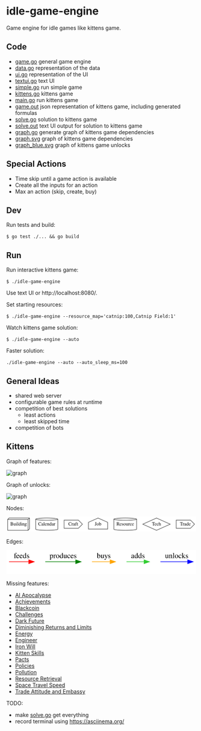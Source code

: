 # idle-game-engine

Game engine for idle games like kittens game.

## Code

- [game.go](game/game.go) general game engine
- [data.go](data/data.go) representation of the data
- [ui.go](ui/ui.go) representation of the UI
- [textui.go](textui/textui.go) text UI
- [simple.go](examples/simple/simple.go) run simple game
- [kittens.go](kittens/kittens.go) kittens game
- [main.go](main.go) run kittens game
- [game.out](kittens/testdata/game.out) json representation of kittens game, including generated formulas
- [solve.go](kittens/solve/solve.go) solution to kittens game
- [solve.out](kittens/testdata/solve.out) text UI output for solution to kittens game
- [graph.go](kittens/graph/graph.go) generate graph of kittens game dependencies
- [graph.svg](kittens/testdata/graph.svg) graph of kittens game dependencies
- [graph_blue.svg](kittens/testdata/graph_blue.svg) graph of kittens game unlocks

## Special Actions

- Time skip until a game action is available
- Create all the inputs for an action
- Max an action (skip, create, buy)

## Dev

Run tests and build:

```
$ go test ./... && go build
```

## Run

Run interactive kittens game:

```
$ ./idle-game-engine
```

Use text UI or http://localhost:8080/.

Set starting resources:

```
$ ./idle-game-engine --resource_map='catnip:100,Catnip Field:1'
```

Watch kittens game solution:

```
$ ./idle-game-engine --auto
```

Faster solution:

```
./idle-game-engine --auto --auto_sleep_ms=100
```

## General Ideas

- shared web server
- configurable game rules at runtime
- competition of best solutions
  - least actions
  - least skipped time
- competition of bots

## Kittens

Graph of features:

![graph](kittens/testdata/graph.svg)

Graph of unlocks:

![graph](kittens/testdata/graph_blue.svg)

Nodes:

![graph nodes](kittens/testdata/graph_nodes.svg)

Edges:

![graph edges](kittens/testdata/graph_edges.svg)

Missing features:

- [AI Apocalypse](https://wiki.kittensgame.com/en/general-information/events/ai-apocalypse)
- [Achievements](https://wiki.kittensgame.com/en/game-tabs/achievements)
- [Blackcoin](https://wiki.kittensgame.com/en/general-information/resources/blackcoin)
- [Challenges](https://wiki.kittensgame.com/en/game-tabs/challenges)
- [Dark Future](https://wiki.kittensgame.com/en/general-information/events/dark-future)
- [Diminishing Returns and Limits](https://wiki.kittensgame.com/en/guides-and-advice-and-stuff/diminishing-returns)
- [Energy](https://wiki.kittensgame.com/en/general-information/resources/energy)
- [Engineer](https://wiki.kittensgame.com/en/game-tabs/outpost/engineer)
- [Iron Will](https://wiki.kittensgame.com/en/game-tabs/challenges/iron-will)
- [Kitten Skills](https://wiki.kittensgame.com/en/general-information/resources/kittens#kitten-list)
- [Pacts](https://wiki.kittensgame.com/en/game-tabs/religion#pacts)
- [Policies](https://wiki.kittensgame.com/en/game-tabs/science/policies)
- [Pollution](https://wiki.kittensgame.com/en/general-information/game-mechanics/pollution)
- [Resource Retrieval](https://wiki.kittensgame.com/en/game-tabs/time#resource-retrieval)
- [Space Travel Speed](https://wiki.kittensgame.com/en/game-tabs/space)
- [Trade Attitude and Embassy](https://wiki.kittensgame.com/en/game-tabs/trade)

TODO:

- make [solve.go](kittens/solve/solve.go) get everything
- record terminal using https://asciinema.org/

